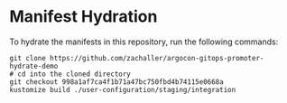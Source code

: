 # Manifest Hydration

To hydrate the manifests in this repository, run the following commands:

```shell
git clone https://github.com/zachaller/argocon-gitops-promoter-hydrate-demo
# cd into the cloned directory
git checkout 998a1af7ca4f1b71a47bc750fbd4b74115e0668a
kustomize build ./user-configuration/staging/integration
```
